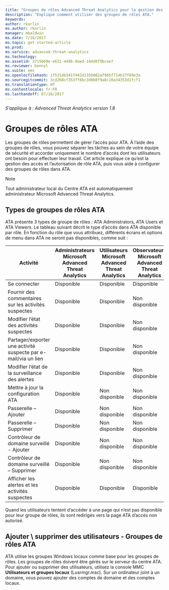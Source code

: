 ```yaml
---
title: "Groupes de rôles Advanced Threat Analytics pour la gestion des accès | Microsoft Docs"
description: "Explique comment utiliser des groupes de rôles ATA."
keywords: 
author: rkarlin
ms.author: rkarlin
manager: mbaldwin
ms.date: 7/16/2017
ms.topic: get-started-article
ms.prod: 
ms.service: advanced-threat-analytics
ms.technology: 
ms.assetid: 3715b69e-e631-449b-9aed-144d0f9bcee7
ms.reviewer: bennyl
ms.suite: ems
ms.openlocfilehash: 1f531db341f442d135b802af965f714b37f69e3a
ms.sourcegitcommit: 3cd268cf353ff8bc3d0b8f9a8c10a34353d1fcf1
ms.translationtype: HT
ms.contentlocale: fr-FR
ms.lasthandoff: 07/16/2017
---
```

*S’applique à : Advanced Threat Analytics version 1.8*




# <a name="ata-role-groups"></a>Groupes de rôles ATA

Les groupes de rôles permettent de gérer l’accès pour ATA. À l’aide des groupes de rôles, vous pouvez séparer les tâches au sein de votre équipe de sécurité et accorder uniquement le nombre d’accès dont les utilisateurs ont besoin pour effectuer leur travail. Cet article explique ce qu’est la gestion des accès et l’autorisation de rôle ATA, puis vous aide à configurer des groupes de rôles dans ATA.

> [!NOTE]
> Tout administrateur local du Centre ATA est automatiquement administrateur Microsoft Advanced Threat Analytics.

## <a name="types-of-ata-role-groups"></a>Types de groupes de rôles ATA 

ATA présente 3 types de groupe de rôles : ATA Administrators, ATA Users et ATA Viewers. Le tableau suivant décrit le type d’accès dans ATA disponible par rôle. En fonction du rôle que vous attribuez, différents écrans et options de menu dans ATA ne seront pas disponibles, comme suit :

|Activité |Administrateurs Microsoft Advanced Threat Analytics|Utilisateurs Microsoft Advanced Threat Analytics|Observateurs Microsoft Advanced Threat Analytics|
|----|----|----|----|
|Se connecter|Disponible|Disponible|Disponible|
|Fournir des commentaires sur les activités suspectes|Disponible|Disponible|Non disponible|
|Modifier l’état des activités suspectes|Disponible|Disponible|Non disponible|
|Partager/exporter une activité suspecte par e-mail/via un lien|Disponible|Disponible|Non disponible|
|Modifier l’état de la surveillance des alertes|Disponible|Disponible|Non disponible|
|Mettre à jour la configuration ATA|Disponible|Non disponible|Non disponible|
|Passerelle – Ajouter|Disponible|Non disponible|Non disponible|
|Passerelle – Supprimer |Disponible|Non disponible|Non disponible|
|Contrôleur de domaine surveillé - Ajouter |Disponible|Non disponible|Non disponible|
|Contrôleur de domaine surveillé – Supprimer|Disponible|Non disponible|Non disponible|
|Afficher les alertes et les activités suspectes|Disponible|Disponible|Disponible|


Quand les utilisateurs tentent d’accéder à une page qui n’est pas disponible pour leur groupe de rôles, ils sont redirigés vers la page ATA d’accès non autorisé. 

## <a name="add--remove-users---ata-role-groups"></a>Ajouter \ supprimer des utilisateurs - Groupes de rôles ATA 

ATA utilise les groupes Windows locaux comme base pour les groupes de rôles. Les groupes de rôles doivent être gérés sur le serveur du centre ATA.
Pour ajouter ou supprimer des utilisateurs, utilisez la console MMC **Utilisateurs et groupes locaux** (Lusrmgr.msc). Sur un ordinateur joint à un domaine, vous pouvez ajouter des comptes de domaine et des comptes locaux. 

